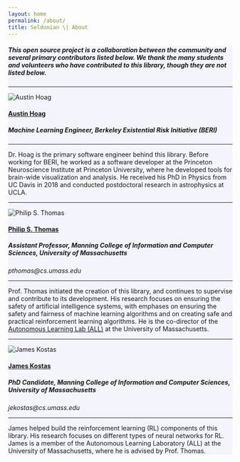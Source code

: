 ```yaml
---
layout: home
permalink: /about/
title: Seldonian \| About
---
```


<!-- Main Container -->
<div class="container p-3 my-5 border" style="background-color: #f3f4fc;">
<h5 class="mb-3">This open source project is a collaboration between the community and several primary contributors listed below. We thank the many students and volunteers who have contributed to this library, though they are not listed below.</h5>

<hr class="my-2">
<div class="container">
    <div class="row">
        <div class="col-md-2">
            <img src="{{ "/assets/img/austin_photo.jpg" | relative_url}}" class="img-fluid mx-auto d-block rounded shadow p-3 mb-5 bg-white" alt="Austin Hoag"> 
        </div>
        <div class="col-md-10">
            <h4><a href="https://austinhoag.github.io/">Austin Hoag</a></h4>
            <h5>Machine Learning Engineer, Berkeley Existential Risk Initiative (BERI)</h5>
            <hr>
            Dr. Hoag is the primary software engineer behind this library. Before working for BERI, he worked as a software developer at the Princeton Neuroscience Institute at Princeton University, where he developed tools for brain-wide visualization and analysis. He received his PhD in Physics from UC Davis in 2018 and conducted postdoctoral research in astrophysics at UCLA. 
        </div>
    </div>
</div>

<hr class="my-2">
<div class="container">
    <div class="row">
        <div class="col-md-2">
            <img src="https://people.cs.umass.edu/~pthomas/img/my_picture.jpg" class="img-fluid mx-auto d-block rounded shadow p-3 mb-5 bg-white" alt="Philip S. Thomas"> 
        </div>
        <div class="col-md-10">
            <h4><a href="https://people.cs.umass.edu/~pthomas/">Philip S. Thomas</a></h4>
            <h5>Assistant Professor, Manning College of Information and Computer Sciences, University of Massachusetts</h5>
            <i>pthomas@cs.umass.edu</i>
            <hr>
            Prof. Thomas initiated the creation of this library, and continues to supervise and contribute to its development. His research focuses on ensuring the safety of artificial intelligence systems, with emphases on ensuring the safety and fairness of machine learning algorithms and on creating safe and practical reinforcement learning algorithms. He is the co-director of the <a href="https://all.cs.umass.edu/">Autonomous Learning Lab (ALL)</a> at the University of Massachusetts.
        </div>
    </div>
</div>

<hr class="my-2">
<div class="container">
    <div class="row">
        <div class="col-md-2">
            <img src="https://people.cs.umass.edu/~jekostas/my_picture.jpg" class="img-fluid mx-auto d-block rounded shadow p-3 mb-5 bg-white" alt="James Kostas"> 
        </div>
        <div class="col-md-10">
            <h4><a href="https://people.cs.umass.edu/~jekostas/jekostas.html">James Kostas </a></h4>
            <h5>PhD Candidate, Manning College of Information and Computer Sciences, University of Massachusetts</h5>
            <i>jekostas@cs.umass.edu</i>
            <hr>
            James helped build the reinforcement learning (RL) components of this library.  His research focuses on different types of neural networks for RL. James is a member of the Autonomous Learning Laboratory (ALL) at the University of Massachusetts, where he is advised by Prof. Thomas.
        </div>
    </div>
</div>
</div>